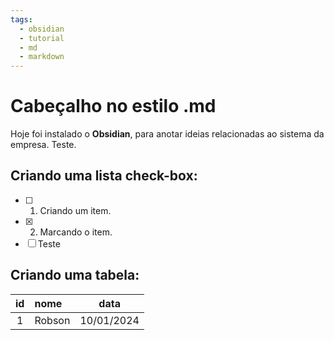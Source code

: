 ```yaml
---
tags:
  - obsidian
  - tutorial
  - md
  - markdown
---
```

# Cabeçalho no estilo .md

Hoje foi instalado o **Obsidian**, para anotar ideias relacionadas ao sistema da empresa.
Teste.
## Criando uma lista check-box:
- [ ] 1. Criando um item.
- [x] 2. Marcando o item.
 - [ ] Teste
## Criando uma tabela:
|id|nome|data|
|:---:|:---|:---:|
|1|Robson|10/01/2024|

